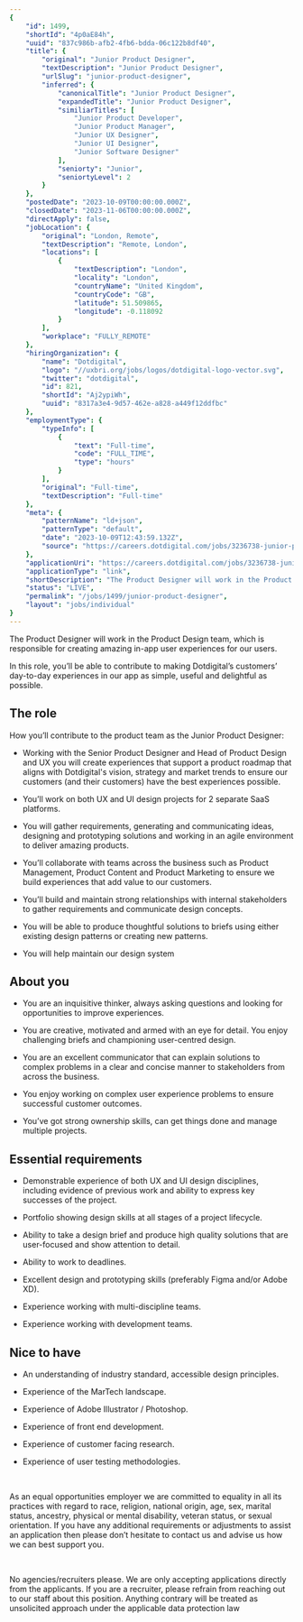 ```yaml
---
{
	"id": 1499,
	"shortId": "4p0aE84h",
	"uuid": "837c986b-afb2-4fb6-bdda-06c122b8df40",
	"title": {
		"original": "Junior Product Designer",
		"textDescription": "Junior Product Designer",
		"urlSlug": "junior-product-designer",
		"inferred": {
			"canonicalTitle": "Junior Product Designer",
			"expandedTitle": "Junior Product Designer",
			"similiarTitles": [
				"Junior Product Developer",
				"Junior Product Manager",
				"Junior UX Designer",
				"Junior UI Designer",
				"Junior Software Designer"
			],
			"seniorty": "Junior",
			"seniortyLevel": 2
		}
	},
	"postedDate": "2023-10-09T00:00:00.000Z",
	"closedDate": "2023-11-06T00:00:00.000Z",
	"directApply": false,
	"jobLocation": {
		"original": "London, Remote",
		"textDescription": "Remote, London",
		"locations": [
			{
				"textDescription": "London",
				"locality": "London",
				"countryName": "United Kingdom",
				"countryCode": "GB",
				"latitude": 51.509865,
				"longitude": -0.118092
			}
		],
		"workplace": "FULLY_REMOTE"
	},
	"hiringOrganization": {
		"name": "Dotdigital",
		"logo": "//uxbri.org/jobs/logos/dotdigital-logo-vector.svg",
		"twitter": "dotdigital",
		"id": 821,
		"shortId": "Aj2ypiWh",
		"uuid": "8317a3e4-9d57-462e-a828-a449f12ddfbc"
	},
	"employmentType": {
		"typeInfo": [
			{
				"text": "Full-time",
				"code": "FULL_TIME",
				"type": "hours"
			}
		],
		"original": "Full-time",
		"textDescription": "Full-time"
	},
	"meta": {
		"patternName": "ld+json",
		"patternType": "default",
		"date": "2023-10-09T12:43:59.132Z",
		"source": "https://careers.dotdigital.com/jobs/3236738-junior-product-designer?ittk=NBQRQT0MXY"
	},
	"applicationUri": "https://careers.dotdigital.com/jobs/3236738-junior-product-designer?ittk=NBQRQT0MXY",
	"applicationType": "link",
	"shortDescription": "The Product Designer will work in the Product Design team, which is responsible for creating amazing in-app- user experiences for our users. In this role, you’ll’ be able to contribute to making",
	"status": "LIVE",
	"permalink": "/jobs/1499/junior-product-designer",
	"layout": "jobs/individual"
}
---
```

<p>The Product Designer will work in the Product Design team, which is responsible for creating amazing in-app user experiences for our users.</p><p>In this role, you’ll be able to contribute to making Dotdigital’s customers’ day-to-day experiences in our app as simple, useful and delightful as possible.<br></p><h2>The role</h2><p>How you’ll contribute to the product team as the Junior Product Designer:<br></p><ul><li><p>Working with the Senior Product Designer and Head of Product Design and UX you will create experiences that support a product roadmap that aligns with Dotdigital's vision, strategy and market trends to ensure our customers (and their customers) have the best experiences possible.</p></li><li><p>You’ll work on both UX and UI design projects for 2 separate SaaS platforms.</p></li><li><p>You will gather requirements, generating and communicating ideas, designing and prototyping solutions and working in an agile environment to deliver amazing products.</p></li><li><p>You’ll collaborate with teams across the business such as Product Management, Product Content and Product Marketing to ensure we build experiences that add value to our customers.</p></li><li><p>You’ll build and maintain strong relationships with internal stakeholders to gather requirements and communicate design concepts.</p></li><li><p>You will be able to produce thoughtful solutions to briefs using either existing design patterns or creating new patterns.</p></li><li><p>You will help maintain our design system</p></li></ul><h2>About you</h2><ul><li><p>You are an inquisitive thinker, always asking questions and looking for opportunities to improve experiences.</p></li><li><p>You are creative, motivated and armed with an eye for detail. You enjoy challenging briefs and championing user-centred design.</p></li><li><p>You are an excellent communicator that can explain solutions to complex problems in a clear and concise manner to stakeholders from across the business.</p></li><li><p>You enjoy working on complex user experience problems to ensure successful customer outcomes.</p></li><li><p>You’ve got strong ownership skills, can get things done and manage multiple projects.</p></li></ul><h2>Essential requirements</h2><ul><li><p>Demonstrable experience of both UX and UI design disciplines, including evidence of previous work and ability to express key successes of the project.</p></li><li><p>Portfolio showing design skills at all stages of a project lifecycle.</p></li><li><p>Ability to take a design brief and produce high quality solutions that are user-focused and show attention to detail.</p></li><li><p>Ability to work to deadlines.</p></li><li><p>Excellent design and prototyping skills (preferably Figma and/or Adobe XD).</p></li><li><p>Experience working with multi-discipline teams.</p></li><li><p>Experience working with development teams.</p></li></ul><h2>Nice to have</h2><ul><li><p>An understanding of industry standard, accessible design principles.</p></li><li><p>Experience of the MarTech landscape.</p></li><li><p>Experience of Adobe Illustrator / Photoshop.</p></li><li><p>Experience of front end development.</p></li><li><p>Experience of customer facing research.</p></li><li><p>Experience of user testing methodologies.</p></li></ul><p>&nbsp;</p><p>As an equal opportunities employer we are committed to equality in all its practices with regard to race, religion, national origin, age, sex, marital status, ancestry, physical or mental disability, veteran status, or sexual orientation. If you have any additional requirements or adjustments to assist an application then please don’t hesitate to contact us and advise us how we can best support you.</p><p>&nbsp;</p><p>No agencies/recruiters please. We are only accepting applications directly from the applicants. If you are a recruiter, please refrain from reaching out to our staff about this position. Anything contrary will be treated as unsolicited approach under the applicable data protection law</p>
